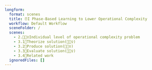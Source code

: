 ```yaml
---
longform:
  format: scenes
  title: ⏰I Phase-Based Learning to Lower Operational Complexity
  workflow: Default Workflow
  sceneFolder: /
  scenes:
    - 2.🤜🙋‍♀️Individual level of operational complexity problem
    - 3.1💭Theorize solution(🤜🙋‍♀️)
    - 3.2📐Produce solution(🤜🙋‍♀️)
    - 3.3💸Evaluate solution(🤜🙋‍♀️)
    - 3.4📜Related work
  ignoredFiles: []
---
```

